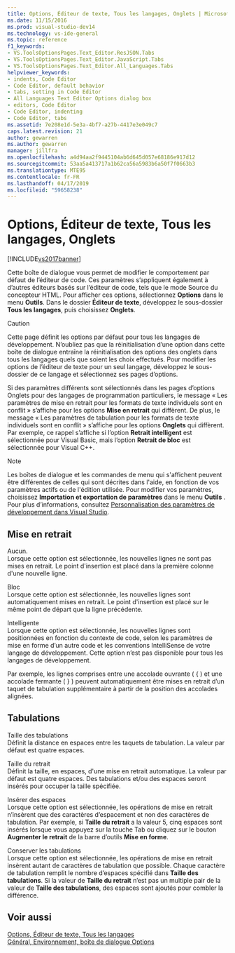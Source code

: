 ```yaml
---
title: Options, Éditeur de texte, Tous les langages, Onglets | Microsoft Docs
ms.date: 11/15/2016
ms.prod: visual-studio-dev14
ms.technology: vs-ide-general
ms.topic: reference
f1_keywords:
- VS.ToolsOptionsPages.Text_Editor.ResJSON.Tabs
- VS.ToolsOptionsPages.Text_Editor.JavaScript.Tabs
- VS.ToolsOptionsPages.Text_Editor.All_Languages.Tabs
helpviewer_keywords:
- indents, Code Editor
- Code Editor, default behavior
- tabs, setting in Code Editor
- All Languages Text Editor Options dialog box
- editors, Code Editor
- Code Editor, indenting
- Code Editor, tabs
ms.assetid: 7e208e1d-5e3a-4bf7-a27b-4417e3e049c7
caps.latest.revision: 21
author: gewarren
ms.author: gewarren
manager: jillfra
ms.openlocfilehash: a4d94aa2f9445104ab6d645d057e68186e917d12
ms.sourcegitcommit: 53aa5a413717a1b62ca56a5983b6a50f7f0663b3
ms.translationtype: MTE95
ms.contentlocale: fr-FR
ms.lasthandoff: 04/17/2019
ms.locfileid: "59658238"
---
```

# <a name="options-text-editor-all-languages-tabs"></a>Options, Éditeur de texte, Tous les langages, Onglets
[!INCLUDE[vs2017banner](../../includes/vs2017banner.md)]

Cette boîte de dialogue vous permet de modifier le comportement par défaut de l’éditeur de code. Ces paramètres s’appliquent également à d’autres éditeurs basés sur l’éditeur de code, tels que le mode Source du concepteur HTML. Pour afficher ces options, sélectionnez **Options** dans le menu **Outils**. Dans le dossier **Éditeur de texte**, développez le sous-dossier **Tous les langages**, puis choisissez **Onglets**.  
  
> [!CAUTION]
>  Cette page définit les options par défaut pour tous les langages de développement. N’oubliez pas que la réinitialisation d’une option dans cette boîte de dialogue entraîne la réinitialisation des options des onglets dans tous les langages quels que soient les choix effectués. Pour modifier les options de l’éditeur de texte pour un seul langage, développez le sous-dossier de ce langage et sélectionnez ses pages d’options.  
  
 Si des paramètres différents sont sélectionnés dans les pages d’options Onglets pour des langages de programmation particuliers, le message « Les paramètres de mise en retrait pour les formats de texte individuels sont en conflit » s’affiche pour les options **Mise en retrait** qui diffèrent. De plus, le message « Les paramètres de tabulation pour les formats de texte individuels sont en conflit » s’affiche pour les options **Onglets** qui diffèrent. Par exemple, ce rappel s’affiche si l’option **Retrait intelligent** est sélectionnée pour Visual Basic, mais l’option **Retrait de bloc** est sélectionnée pour Visual C++.  
  
> [!NOTE]
>  Les boîtes de dialogue et les commandes de menu qui s'affichent peuvent être différentes de celles qui sont décrites dans l'aide, en fonction de vos paramètres actifs ou de l'édition utilisée. Pour modifier vos paramètres, choisissez **Importation et exportation de paramètres** dans le menu **Outils** . Pour plus d’informations, consultez [Personnalisation des paramètres de développement dans Visual Studio](http://msdn.microsoft.com/22c4debb-4e31-47a8-8f19-16f328d7dcd3).  
  
## <a name="indenting"></a>Mise en retrait  
 Aucun.  
 Lorsque cette option est sélectionnée, les nouvelles lignes ne sont pas mises en retrait. Le point d'insertion est placé dans la première colonne d'une nouvelle ligne.  
  
 Bloc  
 Lorsque cette option est sélectionnée, les nouvelles lignes sont automatiquement mises en retrait. Le point d'insertion est placé sur le même point de départ que la ligne précédente.  
  
 Intelligente  
 Lorsque cette option est sélectionnée, les nouvelles lignes sont positionnées en fonction du contexte de code, selon les paramètres de mise en forme d’un autre code et les conventions IntelliSense de votre langage de développement. Cette option n’est pas disponible pour tous les langages de développement.  
  
 Par exemple, les lignes comprises entre une accolade ouvrante ( { ) et une accolade fermante ( } ) peuvent automatiquement être mises en retrait d’un taquet de tabulation supplémentaire à partir de la position des accolades alignées.  
  
## <a name="tabs"></a>Tabulations  
 Taille des tabulations  
 Définit la distance en espaces entre les taquets de tabulation. La valeur par défaut est quatre espaces.  
  
 Taille du retrait  
 Définit la taille, en espaces, d'une mise en retrait automatique. La valeur par défaut est quatre espaces. Des tabulations et/ou des espaces seront insérés pour occuper la taille spécifiée.  
  
 Insérer des espaces  
 Lorsque cette option est sélectionnée, les opérations de mise en retrait n’insèrent que des caractères d’espacement et non des caractères de tabulation. Par exemple, si **Taille du retrait** a la valeur 5, cinq espaces sont insérés lorsque vous appuyez sur la touche Tab ou cliquez sur le bouton **Augmenter le retrait** de la barre d’outils **Mise en forme**.  
  
 Conserver les tabulations  
 Lorsque cette option est sélectionnée, les opérations de mise en retrait insèrent autant de caractères de tabulation que possible. Chaque caractère de tabulation remplit le nombre d’espaces spécifié dans **Taille des tabulations**. Si la valeur de **Taille du retrait** n’est pas un multiple pair de la valeur de **Taille des tabulations**, des espaces sont ajoutés pour combler la différence.  
  
## <a name="see-also"></a>Voir aussi  
 [Options, Éditeur de texte, Tous les langages](../../ide/reference/options-text-editor-all-languages.md)   
 [Général, Environnement, boîte de dialogue Options](../../ide/reference/general-environment-options-dialog-box.md)
